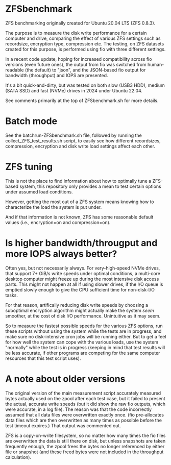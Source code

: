 # ZFSbenchmark
ZFS benchmarking originally created for Ubuntu 20.04 LTS (ZFS 0.8.3).

The purpose is to measure the disk write performance for a certain
computer and drive, comparing the effect of various ZFS settings such
as recordsize, encryption type, compression etc. 
The testing, on ZFS datasets created for this purpose, is
performed using fio with three different settings.

In a recent code update, hoping for increased compatibility across fio
versions (even future ones), the output from fio was switched from 
human-readable (the default) to "json", and the JSON-based fio output
for bandwidth (throughput) and IOPS are presented.

It's a bit quick-and-dirty, but was tested on both slow (USB3 HDD),
medium (SATA SSD) and fast (NVMe) drives in 2024 under Ubuntu 22.04.

See comments primarily at the top of ZFSbenchmark.sh for more details.


# Batch mode
See the batchrun-ZFSbenchmark.sh file, followed by running
the collect_ZFS_test_results.sh script, to easily see how different
recordsizes, compression, encryption and disk write load 
settings affect each other.


# ZFS tuning
This is not the place to find information about how to optimally
tune a ZFS-based system, this repository only provides a mean to test
certain options under assumed load conditions.

However, getting the most out of a ZFS system means knowing how to
characterize the load the system is put under.

And if that information is not known, ZFS has some reasonable default
values (i.e., encryption=on and compression=on).


# Is higher bandwidth/througput and more IOPS always better?
Often yes, but not necessarily always. For very-high-speed NVMe drives, that
support 7+ GiB/s write speeds under optimal conditions, a multi-core 
desktop computer might freeze up during the most intensive disk access parts.
This might not happen at all if using slower drives, if the I/O queue
is emptied slowly enough to give the CPU sufficient time for non-disk-I/O tasks.

For that reason, artifically reducing disk write speeds by choosing
a suboptimal encryption algorithm might actually make the system
_seem_ smoother, at the cost of disk I/O performance. Unintuitive as it may seem.

So to measure the fastest possible speeds for the various ZFS options,
run these scripts without using the system while the tests are in progress,
and make sure no disk-intensive cron jobs will be running either.
But to get a feel for how well the system can cope with the various loads,
use the system "normally" while the test is in progress (keeping in mind that
test results will be less accurate, if other programs are competing for the
same computer resources that this test script uses).


# A note about older versions
The original version of the main measurement script accurately measured
bytes actually used on the zpool after each test case, but it failed
to present the actual, accurate write speeds (but it did show the
raw fio outputs, which were accurate, in a log file). The reason was that
the code incorrectly assumed that all data files were overwritten exactly
once. (fio pre-allocates data files which are then overwritten as many times 
as possible before the test timeout expires.) That output was commented out.

ZFS is a copy-on-write filesystem, so no matter how many times the fio
files are overwritten the data is still there on disk, but unless snapshots
are taken frequently enough, the zpool frees the bytes no longer referenced
by either file or snapshot (and these freed bytes were
not included in the throughput calculation).
